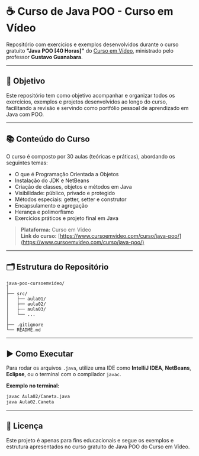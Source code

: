 # ☕ Curso de Java POO - Curso em Vídeo

Repositório com exercícios e exemplos desenvolvidos durante o curso gratuito **"Java POO [40 Horas]"** do [Curso em Vídeo](https://www.cursoemvideo.com/curso/java-poo/), ministrado pelo professor **Gustavo Guanabara**.

---

## 🎯 Objetivo

Este repositório tem como objetivo acompanhar e organizar todos os exercícios, exemplos e projetos desenvolvidos ao longo do curso, facilitando a revisão e servindo como portfólio pessoal de aprendizado em Java com POO.

---

## 📚 Conteúdo do Curso

O curso é composto por 30 aulas (teóricas e práticas), abordando os seguintes temas:

- O que é Programação Orientada a Objetos
- Instalação do JDK e NetBeans
- Criação de classes, objetos e métodos em Java
- Visibilidade: público, privado e protegido
- Métodos especiais: getter, setter e construtor
- Encapsulamento e agregação
- Herança e polimorfismo
- Exercícios práticos e projeto final em Java

> **Plataforma:** Curso em Vídeo  
> **Link do curso:** [https://www.cursoemvideo.com/curso/java-poo/](https://www.cursoemvideo.com/curso/java-poo/)

---

## 🗂️ Estrutura do Repositório

```
java-poo-cursoemvideo/
│
├── src/
│   ├── aula01/
│   ├── aula02/
│   ├── aula03/
│   └── ...
│
├── .gitignore
└── README.md
```

---

## ▶️ Como Executar

Para rodar os arquivos `.java`, utilize uma IDE como **IntelliJ IDEA**, **NetBeans**, **Eclipse**, ou o terminal com o compilador `javac`.

**Exemplo no terminal:**

```bash
javac Aula02/Caneta.java
java Aula02.Caneta
```

---

## 📝 Licença

Este projeto é apenas para fins educacionais e segue os exemplos e estrutura apresentados no curso gratuito de Java POO do Curso em Vídeo.
